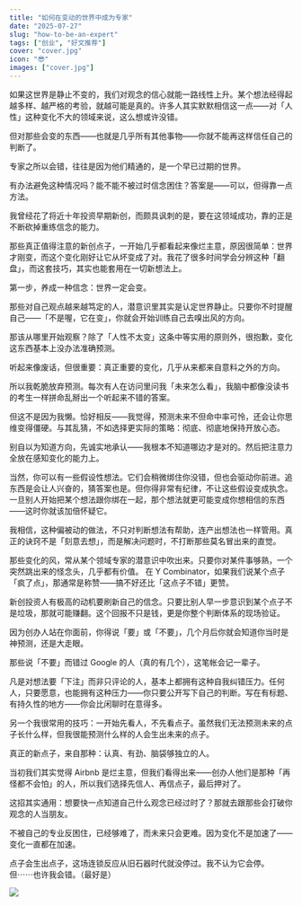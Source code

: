 ```yaml
---
title: "如何在变动的世界中成为专家"
date: "2025-07-27"
slug: "how-to-be-an-expert"
tags: ["创业", "好文推荐"]
cover: "cover.jpg"
icon: "😎"
images: ["cover.jpg"]
---
```

如果这世界是静止不变的，我们对观念的信心就能一路线性上升。某个想法经得起越多样、越严格的考验，就越可能是真的。许多人其实默默相信这一点——对「人性」这种变化不大的领域来说，这么想或许没错。



但对那些会变的东西——也就是几乎所有其他事物——你就不能再这样信任自己的判断了。



专家之所以会错，往往是因为他们精通的，是一个早已过期的世界。



有办法避免这种情况吗？能不能不被过时信念困住？答案是——可以，但得靠一点方法。



我曾经花了将近十年投资早期新创，而颇具讽刺的是，要在这领域成功，靠的正是不断砍掉重练信念的能力。



那些真正值得注意的新创点子，一开始几乎都看起来像烂主意，原因很简单：世界才刚变，而这个变化刚好让它从坏变成了对。我花了很多时间学会分辨这种「翻盘」，而这套技巧，其实也能套用在一切新想法上。



第一步，养成一种信念：世界一定会变。



那些对自己观点越来越笃定的人，潜意识里其实是认定世界静止。只要你不时提醒自己——「不是喔，它在变」，你就会开始训练自己去嗅出风的方向。



那该从哪里开始观察？除了「人性不太变」这条中等实用的原则外，很抱歉，变化这东西基本上没办法准确预测。



听起来像废话，但很重要：真正重要的变化，几乎从来都来自意料之外的方向。



所以我乾脆放弃预测。每次有人在访问里问我「未来怎么看」，我脑中都像没读书的考生一样拼命乱掰出一个听起来不错的答案。



但这不是因为我懒。恰好相反——我觉得，预测未来不但命中率可怜，还会让你思维变得僵硬。与其乱猜，不如选择更实际的策略：彻底、彻底地保持开放心态。



别自以为知道方向，先诚实地承认——我根本不知道哪边才是对的。然后把注意力全放在感知变化的能力上。



当然，你可以有一些假设性想法。它们会稍微绑住你没错，但也会驱动你前进。追东西是会让人兴奋的，猜答案也是。但你得非常有纪律，不让这些假设变成执念。
一旦别人开始把某个想法跟你绑在一起，那个想法就更可能变成你想相信的东西——这时你就该加倍怀疑它。



我相信，这种偏被动的做法，不只对判断想法有帮助，连产出想法也一样管用。真正的诀窍不是「刻意去想」，而是解决问题时，不打断那些莫名冒出来的直觉。



那些变化的风，常从某个领域专家的潜意识中吹出来。只要你对某件事够熟，一个突然跳出来的怪念头，几乎都有价值。
在 Y Combinator，如果我们说某个点子「疯了点」，那通常是称赞——搞不好还比「这点子不错」更赞。



新创投资人有极高的动机要刷新自己的信念。只要比别人早一步意识到某个点子不是垃圾，那就可能赚翻。这个回报不只是钱，更是你整个判断体系的现场验证。



因为创办人站在你面前，你得说「要」或「不要」，几个月后你就会知道你当时是神预测，还是大走眼。



那些说「不要」而错过 Google 的人（真的有几个），这笔帐会记一辈子。



凡是对想法要「下注」而非只评论的人，基本上都拥有这种自我纠错压力。任何人，只要愿意，也能拥有这种压力——你只要公开写下自己的判断。写在有标题、有持久性的地方——你会比闲聊时在意得多。



另一个我很常用的技巧：一开始先看人，不先看点子。虽然我们无法预测未来的点子长什么样，但我很能预测什么样的人会生出未来的点子。



真正的新点子，来自那种：认真、有劲、脑袋够独立的人。



当初我们其实觉得 Airbnb 是烂主意，但我们看得出来——创办人他们是那种「再怪都不会怕」的人，所以我们选择先信人、再信点子，最后押对了。



这招其实通用：想要快一点知道自己什么观念已经过时了？那就去跟那些会打破你观念的人当朋友。



不被自己的专业反困住，已经够难了，而未来只会更难。因为变化不是加速了——变化一直都在加速。



点子会生出点子，这场连锁反应从旧石器时代就没停过。我不认为它会停。
但⋯⋯也许我会错。（最好是）




![](https://prod-files-secure.s3.us-west-2.amazonaws.com/112d0858-5090-4d34-a606-b75eb8d65fd2/46476355-9cf3-4e99-9b7a-3531bc426380/1000202064.png?X-Amz-Algorithm=AWS4-HMAC-SHA256&X-Amz-Content-Sha256=UNSIGNED-PAYLOAD&X-Amz-Credential=ASIAZI2LB466YXIFFNEQ%2F20250917%2Fus-west-2%2Fs3%2Faws4_request&X-Amz-Date=20250917T091419Z&X-Amz-Expires=3600&X-Amz-Security-Token=IQoJb3JpZ2luX2VjECkaCXVzLXdlc3QtMiJIMEYCIQD70N8e6o8%2Bbq3We0ZYaMdq35VYg7YdemeMpX52HwL9pQIhAO%2Bn6M6Sc1FBd93i88bvIj800hITxKEnJv5nnlUvBSbbKogECKL%2F%2F%2F%2F%2F%2F%2F%2F%2F%2FwEQABoMNjM3NDIzMTgzODA1Igy9XiL1WcpN33dp%2Fh8q3AN757SJ0jXbyuS0iOX%2F8KJVTeRLekCfHfj%2BO7xygvSlOgw%2FeSFadVHACTfaOwO6cNN3Ox59oXnlgCB9Up34hcWL%2BznhlrMtMqKrRTi1S8Lmj6iWHQPthCLpX0mhNtWgp7ZCU27nN%2Bv7zTRyY2BumYIxzwop0N2tmoFptl59EdLw7%2Bid4ue6IiXnoElmkBjqkt%2FwVse83UXUD4LpoFG6t%2FQW5r0H3WXWnjD5TsGiZQlxyvcy3U%2BKCJIsQpmCH40NSN%2Bm73LoRZip%2BbZgvI%2FqVyw16OrzBAX6DEMcraS9KAZTzw6S5EgcdAUqKRLUMVZH1vaJtV2xwyKHyMnHA%2BtYsl4f5%2BQvMKeRL4UQZ7VbV%2B%2BETcPMDW4UFrZ%2B5iXpC2P%2F2Vtb3EzI3XPzhwq9KxoyT7%2FR0c2DFzbXVRguErr61lNOekG5yz4e1FMhk2OsLd%2FRU2G17qlhneIBeuge9g%2BS7OeNeK6xaUaMEeHxnh5FMTkTNxHAZb1S%2BwHp8nDP5xgfXssTjOI7BcfAx2djnQPoPCyyP5qftzzK0d1PAbcxnmsapLG4r8d9QwznYbLfGewA7iUbLIeOoUp2wqJu1ReZlpErtIGXJzyaj1IHhREf8cCecSAWhyis0OsDZj3QMzDz6KnGBjqkAXVkxVOOPUjqY2Kj7rHxXtEw6vsFeX0eiOd%2BCBgFi2iJAPlIrHvfmLkKmmNOpYA0OLr%2BgkhUARWJB9OTyeREdiHrZXvZJx4tkqzr36%2FDLP%2F%2F0tHB7jVsueBN7N0edISM5cfFDibOyHiInGIje%2F1HEXOI6fbyRKGKdDBANmamkCQpwHbAzog5vd1aSsiMZwbOz2V2IbB4qkIl6CgKKFWSpuZabiKk&X-Amz-Signature=f3291b472ad0e721d0f95383a4523a0d1ba88a3c51b0a71dd394821cbdaae8e1&X-Amz-SignedHeaders=host&x-amz-checksum-mode=ENABLED&x-id=GetObject)

